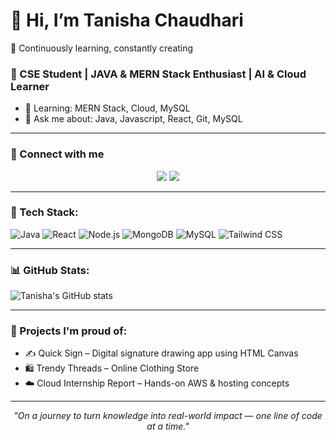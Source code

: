 
# 👋 Hi, I’m Tanisha Chaudhari  
🌱 Continuously learning, constantly creating

### 🌟 CSE Student | JAVA & MERN Stack Enthusiast | AI & Cloud Learner

- 🌱 Learning: MERN Stack, Cloud, MySQL  
- 💬 Ask me about: Java, Javascript, React, Git, MySQL
---

### 🔗 Connect with me
<p align="center">
<a href="https://linkedin.com/in/tanisha-chaudhari"><img src="https://img.shields.io/badge/LinkedIn-blue?logo=linkedin&style=for-the-badge" /></a>
<a href="mailto:tanisha.chaudhari@gmail.com"><img src="https://img.shields.io/badge/Gmail-red?logo=gmail&style=for-the-badge" /></a>
</p>

---

### 🔧 Tech Stack:
![Java](https://img.shields.io/badge/Java-007396?style=flat-square&logo=java)
![React](https://img.shields.io/badge/React-20232A?style=flat-square&logo=react)
![Node.js](https://img.shields.io/badge/Node.js-339933?style=flat-square&logo=node.js&logoColor=white)
![MongoDB](https://img.shields.io/badge/MongoDB-4EA94B?style=flat-square&logo=mongodb)
![MySQL](https://img.shields.io/badge/MySQL-005C84?style=flat-square&logo=mysql)
![Tailwind CSS](https://img.shields.io/badge/Tailwind_CSS-06B6D4?style=flat-square&logo=tailwind-css)

---

### 📊 GitHub Stats:
![Tanisha's GitHub stats](https://github-readme-stats.vercel.app/api?username=Tanisha-Chaudhari&show_icons=true&theme=radical)

---

### 🌟 Projects I'm proud of:
- ✍️ Quick Sign – Digital signature drawing app using HTML Canvas  
- 🛍️ Trendy Threads – Online Clothing Store  
- ☁️ Cloud Internship Report – Hands-on AWS & hosting concepts

---

<p align="center"><i>"On a journey to turn knowledge into real-world impact — one line of code at a time."</i></p>
